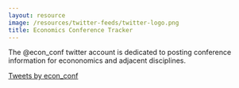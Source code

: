 ```yaml
---
layout: resource
image: /resources/twitter-feeds/twitter-logo.png
title: Economics Conference Tracker
---
```


The @econ_conf twitter account is dedicated to posting conference information for econonomics and adjacent disciplines.


<div class="twitter-embed">
<a class="twitter-timeline" href="https://twitter.com/econ_conf?ref_src=twsrc%5Etfw">Tweets by econ_conf</a> <script async src="https://platform.twitter.com/widgets.js" charset="utf-8"></script> 
<div>